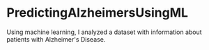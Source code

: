 # PredictingAlzheimersUsingML
Using machine learning, I analyzed a dataset with information about patients with Alzheimer's Disease.
